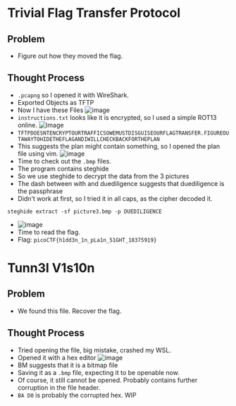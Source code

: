 # Trivial Flag Transfer Protocol
## Problem
- Figure out how they moved the flag.
## Thought Process
- `.pcapng` so I opened it with WireShark. 
- Exported Objects as TFTP
- Now I have these Files
![image](https://github.com/user-attachments/assets/42dc766b-061c-483c-9c76-efa438b1694d)
- `instructions.txt` looks like it is encrypted, so I used a simple ROT13 online.
![image](https://github.com/user-attachments/assets/2a4d67b8-5ea9-4956-bdd0-7528be3c371c)
- `TFTPDOESNTENCRYPTOURTRAFFICSOWEMUSTDISGUISEOURFLAGTRANSFER.FIGUREOUTAWAYTOHIDETHEFLAGANDIWILLCHECKBACKFORTHEPLAN`
- This suggests the plan might contain something, so I opened the plan file using vim.
![image](https://github.com/user-attachments/assets/251d877a-144b-462f-8991-3f52a4e73c46)
- Time to check out the `.bmp` files.
- The program contains steghide
- So we use steghide to decrypt the data from the 3 pictures
- The dash between with and duediligence suggests that duediligence is the passphrase
- Didn't work at first, so I tried it in all caps, as the cipher decoded it.
```console
steghide extract -sf picture3.bmp -p DUEDILIGENCE
```
- ![image](https://github.com/user-attachments/assets/2689bb0c-c813-4618-ac49-57c3057f7d7e)
- Time to read the flag.
- Flag: `picoCTF{h1dd3n_1n_pLa1n_51GHT_18375919}`
# Tunn3l V1s10n
## Problem
- We found this file. Recover the flag.
## Thought Process
- Tried opening the file, big mistake, crashed my WSL.
- Opened it with a hex editor
![image](https://github.com/user-attachments/assets/fdda6f81-f30f-418d-ae57-48b7b0fb326f)
- BM suggests that it is a bitmap file
- Saving it as a `.bmp` file, expecting it to be openable now.
- Of course, it still cannot be opened. Probably contains further corruption in the file header.
- `BA D0` is probably the corrupted hex.
WIP 
  
